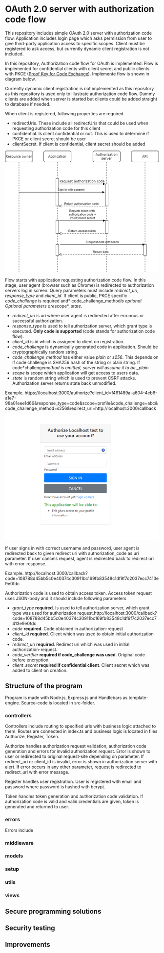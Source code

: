 # OAuth 2.0 server with authorization code flow

This repository includes simple OAuth 2.0 server with authorization code flow. Application includes login page which asks permission from user to give third-party application access to specific scopes. Client must be registered to ask access, but currently dynamic client registration is not included.

In this repository, Authorization code flow for OAuth is implemented. Flow is implemented for confidential clients with client secret and public clients with PKCE ([Proof Key for Code Exchange](https://oauth.net/2/pkce/)). Implemente flow is shown in diagram below.

Currently dynamic client registration is not implemented as this repository as this repository is used only to illustrate authorization code flow. Dummy clients are added when server is started but clients could be added straight to database if needed.

When client is registered, following properties are required.

- redirectUris. These include all redirectUris that could be used when requesting authorization code for this client
- confidential. Is client confidential or not. This is used to determine if PKCE or client secret should be user
- clientSecret. If client is confidential, client secret should be added

![Authorization flow](authorization_flow.png)

Flow starts with application requesting authorization code flow. In this stage, user agent (browser such as Chrome) is redirected to authorization servers log in screen. Query parameters must include *redirect_uri*, *response_type* and _client_id_. If client is public, PKCE specific *code_challenge* is required and* code_challenge_method*is optional. Optional parameters are*scope*, *state*.

- _redirect_uri_ is uri where user agent is redirected after erronous or successful authorization.
- _response_type_ is used to tell authorization server, which grant type is executed. **Only code is supported** (code stands for authorization code flow).
- _client_id_ is id which is assigned to client on registration.
- _code_challenge_ is dynamically generated code in application. Should be cryptographically random string.
- _code_challenge_method_ has either value _plain_ or _s256_. This depends on if code challenge is SHA256 hash of the string or plain string. If code\*challenge*method is omitted, server will assume it to be \_plain*
- *scope* is scope which application will get access to users data.
- *state* is random string which is used to prevent CSRF attacks. Authorization server returns state back unmodified.

Example. https://localhost:3000/authorize?client_id=f461489a-a604-4cb6-a1e7-98a01eee1d66&response_type=code&scope=profile&code_challenge=abc&code_challenge_method=s256&redirect_uri=http://localhost:3000/callback

![Log in](log_in.png)

If user signs in with correct username and password, user agent is redirected back to given redirect uri with authorization_code as uri parameter. If user cancels request, agent is redirected back to redirect uri with error-response.

Example. http://localhost:3000/callback?code=108788d45bb5c0e40374c30911bc169fb83548c1df9f7c2037ecc7413e9e0fdc

Authorization code is used to obtain access token. Access token request uses JSON-body and it should include following parameters

- *grant_type* **required**. Is used to tell authorization server, which grant type was used for authorization request.http://localhost:3000/callback?code=108788d45bb5c0e40374c30911bc169fb83548c1df9f7c2037ecc7413e9e0fdc
- *code* **required**. Code obtained in authorization-request
- *client_id* **required**. Client which was used to obtain initial authorization code.
- *redirect_uri* **required**. Redirect uri which was used in initial authorization-request.
- *code_verifier* **required if code_challenge was used**. Original code before encryption.
- *client_secret* **required if confidential client**. Client secret which was added to client on creation.

## Structure of the program

Program is made with Node.js, Express.js and Handlebars as template-engine. Source-code is located in src-folder.

### controllers

Controllers include routing to specified urls with business logic attached to them. Routes are connected in index.ts and business logic is located in files Authorize, Register, Token.

Authorize handles authorization request validation, authorization code generation and errors for invalid authorization request. Error is shown to user or redirected to original request-site depending on parameter. If redirect_uri or client_id is invalid, error is shown in authorization server with alert. If error occurs in any other parameter, request is redirected to redirect_uri with error message.

Register handles user registration. User is registered with email and password where password is hashed with bcrypt.

Token handles token generation and authorization code validation. If authorization code is valid and valid credentials are given, token is generated and returned to user.

### errors

Errors include

### middleware

### models

### setup

### utils

### views

## Secure programming solutions

## Security testing

## Improvements
